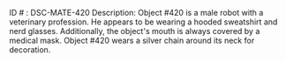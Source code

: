ID # : DSC-MATE-420
Description: Object #420 is a male robot with a veterinary profession. He appears to be wearing a hooded sweatshirt and nerd glasses. Additionally, the object's mouth is always covered by a medical mask. Object #420 wears a silver chain around its neck for decoration.